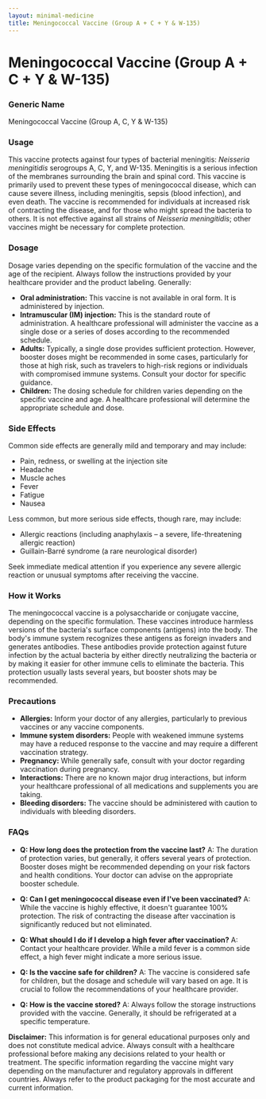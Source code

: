 ```yaml
---
layout: minimal-medicine
title: Meningococcal Vaccine (Group A + C + Y & W-135)
---
```


# Meningococcal Vaccine (Group A + C + Y & W-135)
### Generic Name
Meningococcal Vaccine (Group A, C, Y & W-135)

### Usage
This vaccine protects against four types of bacterial meningitis: *Neisseria meningitidis* serogroups A, C, Y, and W-135.  Meningitis is a serious infection of the membranes surrounding the brain and spinal cord.  This vaccine is primarily used to prevent these types of meningococcal disease, which can cause severe illness, including meningitis, sepsis (blood infection), and even death.  The vaccine is recommended for individuals at increased risk of contracting the disease, and for those who might spread the bacteria to others.  It is not effective against all strains of *Neisseria meningitidis*; other vaccines might be necessary for complete protection.


### Dosage
Dosage varies depending on the specific formulation of the vaccine and the age of the recipient.  Always follow the instructions provided by your healthcare provider and the product labeling. Generally:

* **Oral administration:** This vaccine is not available in oral form.  It is administered by injection.
* **Intramuscular (IM) injection:** This is the standard route of administration.  A healthcare professional will administer the vaccine as a single dose or a series of doses according to the recommended schedule.
* **Adults:**  Typically, a single dose provides sufficient protection. However, booster doses might be recommended in some cases, particularly for those at high risk, such as travelers to high-risk regions or individuals with compromised immune systems.  Consult your doctor for specific guidance.
* **Children:** The dosing schedule for children varies depending on the specific vaccine and age.  A healthcare professional will determine the appropriate schedule and dose.


### Side Effects
Common side effects are generally mild and temporary and may include:

* Pain, redness, or swelling at the injection site
* Headache
* Muscle aches
* Fever
* Fatigue
* Nausea

Less common, but more serious side effects, though rare, may include:

* Allergic reactions (including anaphylaxis – a severe, life-threatening allergic reaction)
* Guillain-Barré syndrome (a rare neurological disorder)

Seek immediate medical attention if you experience any severe allergic reaction or unusual symptoms after receiving the vaccine.


### How it Works
The meningococcal vaccine is a polysaccharide or conjugate vaccine, depending on the specific formulation. These vaccines introduce harmless versions of the bacteria's surface components (antigens) into the body. The body's immune system recognizes these antigens as foreign invaders and generates antibodies.  These antibodies provide protection against future infection by the actual bacteria by either directly neutralizing the bacteria or by making it easier for other immune cells to eliminate the bacteria.  This protection usually lasts several years, but booster shots may be recommended.


### Precautions
* **Allergies:** Inform your doctor of any allergies, particularly to previous vaccines or any vaccine components.
* **Immune system disorders:**  People with weakened immune systems may have a reduced response to the vaccine and may require a different vaccination strategy.
* **Pregnancy:** While generally safe, consult with your doctor regarding vaccination during pregnancy.
* **Interactions:**  There are no known major drug interactions, but inform your healthcare professional of all medications and supplements you are taking.
* **Bleeding disorders:** The vaccine should be administered with caution to individuals with bleeding disorders.


### FAQs

* **Q: How long does the protection from the vaccine last?**  A: The duration of protection varies, but generally, it offers several years of protection. Booster doses might be recommended depending on your risk factors and health conditions. Your doctor can advise on the appropriate booster schedule.

* **Q: Can I get meningococcal disease even if I've been vaccinated?** A:  While the vaccine is highly effective, it doesn't guarantee 100% protection.  The risk of contracting the disease after vaccination is significantly reduced but not eliminated.

* **Q:  What should I do if I develop a high fever after vaccination?** A:  Contact your healthcare provider.  While a mild fever is a common side effect, a high fever might indicate a more serious issue.

* **Q: Is the vaccine safe for children?** A: The vaccine is considered safe for children, but the dosage and schedule will vary based on age. It is crucial to follow the recommendations of your healthcare provider.

* **Q: How is the vaccine stored?** A: Always follow the storage instructions provided with the vaccine. Generally, it should be refrigerated at a specific temperature.


**Disclaimer:** This information is for general educational purposes only and does not constitute medical advice. Always consult with a healthcare professional before making any decisions related to your health or treatment.  The specific information regarding the vaccine might vary depending on the manufacturer and regulatory approvals in different countries. Always refer to the product packaging for the most accurate and current information.
